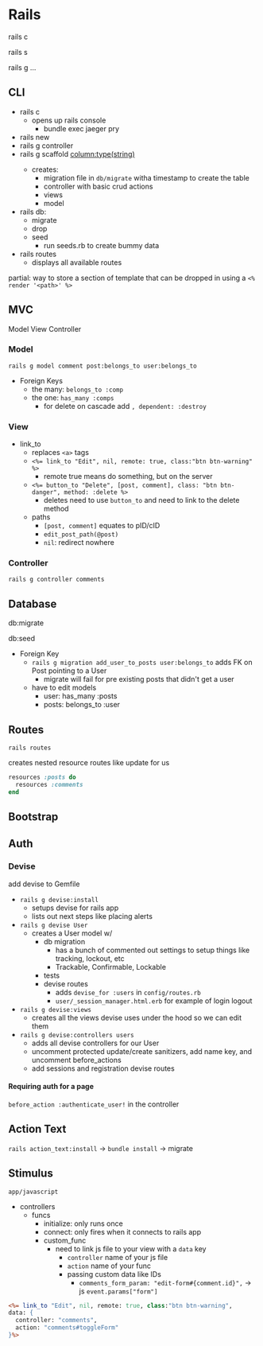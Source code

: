 # Rails

rails c

rails s

rails g ...

## CLI

* rails c
  * opens up rails console
    * bundle exec jaeger pry
* rails new <project name>
* rails g controller <name> <actions>
* rails g scaffold <name> <column:type(string)>
  * creates:
    * migration file in `db/migrate` witha  timestamp to create the table
    * controller with basic crud actions
    * views
    * model
* rails db:
  * migrate
  * drop
  * seed
    * run seeds.rb to create bummy data
* rails routes
  * displays all available routes

partial: way to store a section of template that can be dropped in using a `<% render '<path>' %>`

## MVC

Model View Controller

### Model

`rails g model comment post:belongs_to user:belongs_to`

* Foreign Keys
  * the many: `belongs_to :comp`
  * the one: `has_many :comps`
    * for delete on cascade add `, dependent: :destroy`

### View

* link_to
  * replaces `<a>` tags
  * `<%= link_to "Edit", nil, remote: true, class:"btn btn-warning" %>`
    * remote true means do something, but on the server
  * `<%= button_to "Delete", [post, comment], class: "btn btn-danger", method: :delete %>`
    * deletes need to use `button_to` and need to link to the delete method
  * paths
    * `[post, comment]` equates to pID/cID
    * `edit_post_path(@post)`
    * `nil`: redirect nowhere

### Controller

`rails g controller comments`

## Database

db:migrate

db:seed

* Foreign Key
  * `rails g migration add_user_to_posts user:belongs_to` adds FK on Post pointing to a User
    * migrate will fail for pre existing posts that didn't get a user
  * have to edit models
    * user: has_many :posts
    * posts: belongs_to :user

## Routes

`rails routes`

creates nested resource routes like update for us
```rb
resources :posts do
  resources :comments
end
```

## Bootstrap

## Auth

### Devise

add devise to Gemfile

* `rails g devise:install`
  * setups devise for rails app
  * lists out next steps like placing alerts
* `rails g devise User`
  * creates a User model w/
    * db migration
      * has a bunch of commented out settings to setup things like tracking, lockout, etc
      * Trackable, Confirmable, Lockable
    * tests
    * devise routes
      * adds `devise_for :users` in `config/routes.rb`
      * `user/_session_manager.html.erb` for example of login logout
* `rails g devise:views`
  * creates all the views devise uses under the hood so we can edit them
* `rails g devise:controllers users`
  * adds all devise controllers for our User
  * uncomment protected update/create sanitizers, add name key, and uncomment before_actions
  * add sessions and registration devise routes

#### Requiring auth for a page

`before_action :authenticate_user!` in the controller

## Action Text

`rails action_text:install` -> `bundle install` -> migrate

## Stimulus

`app/javascript`

* controllers
  * funcs
    * initialize: only runs once
    * connect: only fires when it connects to rails app
    * custom_func
      * need to link js file to your view with a `data` key
        * `controller` name of your js file
        * `action` name of your func
        * passing custom data like IDs
          * `comments_form_param: "edit-form#{comment.id}",` -> js `event.params["form"]`

```html.erb
<%= link_to "Edit", nil, remote: true, class:"btn btn-warning", 
data: {
  controller: "comments",
  action: "comments#toggleForm"
}%>
```
